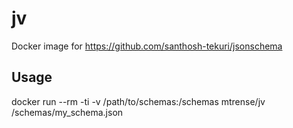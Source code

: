 # jv

Docker image for https://github.com/santhosh-tekuri/jsonschema

## Usage

docker run --rm -ti -v /path/to/schemas:/schemas mtrense/jv /schemas/my_schema.json
